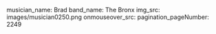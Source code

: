 musician_name: Brad
band_name: The Bronx
img_src: images/musician0250.png
onmouseover_src: 
pagination_pageNumber: 2249